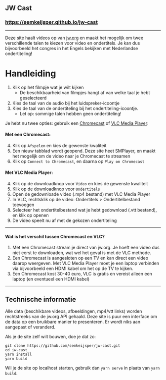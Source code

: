 ## JW Cast

### https://semkeijsper.github.io/jw-cast

---

Deze site haalt videos op van [jw.org](https://jw.org) en maakt het mogelijk om twee verschillende talen te kiezen voor video en ondertitels. Je kan dus bijvoorbeeld het congres in het Engels bekijken met Nederlandse ondertiteling!

# Handleiding

1. Klik op het filmpje wat je wilt kijken
    - De beschikbaarheid van filmpjes hangt af van welke taal je hebt geselecteerd
2. Kies de taal van de audio bij het luidspreker-icoontje
3. Kies de taal van de ondertiteling bij het ondertiteling-icoontje.
    - Let op: sommige talen hebben geen ondertiteling!

Je hebt nu twee opties: gebruik een [Chromecast](https://store.google.com/product/chromecast?hl=nl) of [VLC Media Player](https://www.videolan.org/vlc/):

#### **Met een Chromecast**:

4. Klik op `Afspelen` en kies de gewenste kwaliteit
5. Een nieuw tabblad wordt geopend. Deze site heet SMPlayer, en maakt het mogelijk om de video naar je Chromecast te streamen
6. Klik op `Connect to Chromecast`, en daarna op `Play on Chromecast`

#### **Met VLC Media Player**:

4. Klik op de downloadknop voor `Video` en kies de gewenste kwaliteit
5. Klik op de downloadknop voor `Ondertitels`
6. Open de gedownloade video (.mp4 bestand) met VLC Media Player
7. In VLC, rechtsklik op de video: Ondertitels > Ondertitelbestand toevoegen
8. Selecteer het ondertitelbestand wat je hebt gedownload (.vtt bestand), en klik op openen
9. De video speelt nu af met de gekozen ondertiteling

---

#### **Wat is het verschil tussen Chromecast en VLC?**

1. Met een Chromecast stream je direct van jw.org. Je hoeft een video dus niet eerst te downloaden, wat wel het geval is met de VLC methode.
2. Een Chromecast is aangesloten op een TV en kan direct een video daarop weergeven. Met VLC Media Player moet je een laptop verbinden via bijvoorbeeld een HDMI kabel om het op de TV te kijken.
3. Een Chromecast kost 30-40 euro, VLC is gratis en vereist alleen een laptop (en eventueel een HDMI kabel)

---

## Technische informatie

Alle data (beschikbare videos, afbeeldingen, mp4/vtt links) worden rechtstreeks van de jw.org API gehaald. Deze site is puur een interface om de data op een bruikbare manier te presenteren. Er wordt niks aan aangepast of veranderd.

Als je de site zelf wilt bouwen, doe je dat zo:

```
git clone https://github.com/semkeijsper/jw-cast.git
cd jw-cast
yarn install
yarn build
```

Wil je de site op localhost starten, gebruik dan `yarn serve` in plaats van `yarn build`.
